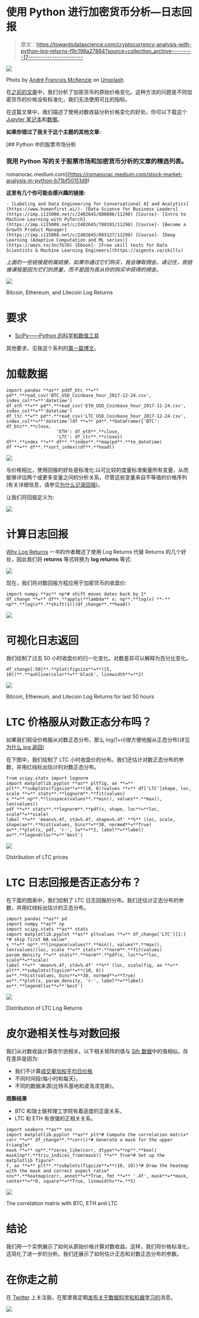 # 使用 Python 进行加密货币分析—日志回报

> 原文：<https://towardsdatascience.com/cryptocurrency-analysis-with-python-log-returns-f9c198a27884?source=collection_archive---------17----------------------->

![](img/f9a120300daaa0cd8058258a90837254.png)

Photo by [André François McKenzie](https://unsplash.com/@silverhousehd?utm_source=medium&utm_medium=referral) on [Unsplash](https://unsplash.com?utm_source=medium&utm_medium=referral)

在[之前的文章](/cryptocurrency-analysis-with-python-buy-and-hold-c3b0bc164ffa)中，我们分析了加密货币的原始价格变化。这种方法的问题是不同加密货币的价格没有标准化，我们无法使用可比的指标。

在这篇文章中，我们描述了使用对数收益分析价格变化的好处。你可以下载这个 [Jupyter 笔记本](https://romanorac.github.io/assets/notebooks/2017-12-29-cryptocurrency-analysis-with-python-part3.ipynb)和[数据](https://github.com/romanorac/romanorac.github.io/tree/master/assets/data)。

**如果你错过了我关于这个主题的其他文章:**

[](https://romanorac.medium.com/stock-market-analysis-in-python-b71bf50151d9) [## Python 中的股票市场分析

### 我用 Python 写的关于股票市场和加密货币分析的文章的精选列表。

romanorac.medium.com](https://romanorac.medium.com/stock-market-analysis-in-python-b71bf50151d9) 

**这里有几个你可能会感兴趣的链接:**

```
- [Labeling and Data Engineering for Conversational AI and Analytics](https://www.humanfirst.ai/)- [Data Science for Business Leaders](https://imp.i115008.net/c/2402645/880006/11298) [Course]- [Intro to Machine Learning with PyTorch](https://imp.i115008.net/c/2402645/788201/11298) [Course]- [Become a Growth Product Manager](https://imp.i115008.net/c/2402645/803127/11298) [Course]- [Deep Learning (Adaptive Computation and ML series)](https://amzn.to/3ncTG7D) [Ebook]- [Free skill tests for Data Scientists & Machine Learning Engineers](https://aigents.co/skills)
```

*上面的一些链接是附属链接，如果你通过它们购买，我会赚取佣金。请记住，我链接课程是因为它们的质量，而不是因为我从你的购买中获得的佣金。*

![](img/24b4f863c35ed06e845d52f812ee1999.png)

Bitcoin, Ethereum, and Litecoin Log Returns

# 要求

*   [SciPy——Python 的科学和数值工具](https://www.scipy.org/)

其他要求，见我这个系列的[第一篇博文](/cryptocurrency-analysis-with-python-macd-452ceb251d7c)。

# 加载数据

```
import pandas **as** pddf_btc **=** pd**.**read_csv('BTC_USD_Coinbase_hour_2017-12-24.csv', index_col**=**'datetime')
df_eth **=** pd**.**read_csv('ETH_USD_Coinbase_hour_2017-12-24.csv', index_col**=**'datetime')
df_ltc **=** pd**.**read_csv('LTC_USD_Coinbase_hour_2017-12-24.csv', index_col**=**'datetime')df **=** pd**.**DataFrame({'BTC': df_btc**.**close,
                   'ETH': df_eth**.**close,
                   'LTC': df_ltc**.**close})
df**.**index **=** df**.**index**.**map(pd**.**to_datetime)
df **=** df**.**sort_index()df**.**head()
```

![](img/9de57d4d76928e82c1a02a230820ea05.png)

与价格相比，使用回报的好处是标准化:以可比较的度量标准衡量所有变量，从而能够评估两个或更多变量之间的分析关系，尽管这些变量来自不等值的价格序列(有关详细信息，请参见[为什么记录回报](https://quantivity.wordpress.com/2011/02/21/why-log-returns/))。

让我们将回报定义为:

![](img/57a6c658f0592ad0c1fd3c3e8cd506e0.png)

# 计算日志回报

[Why Log Returns](https://quantivity.wordpress.com/2011/02/21/why-log-returns/) 一书的作者概述了使用 Log Returns 代替 Returns 的几个好处，因此我们将 **returns** 等式转换为 **log returns** 等式:

![](img/48f56064e9c64bed4a88a420ba9c2025.png)

现在，我们将对数回报方程应用于加密货币的收盘价:

```
import numpy **as** np*# shift moves dates back by 1*
df_change **=** df**.**apply(**lambda** x: np**.**log(x) **-** np**.**log(x**.**shift(1)))df_change**.**head()
```

![](img/cfc9c662bfa539638b05828861021dc7.png)

# 可视化日志返回

我们绘制了过去 50 小时收盘价的归一化变化。对数差异可以解释为百分比变化。

```
df_change[:50]**.**plot(figsize**=**(15, 10))**.**axhline(color**=**'black', linewidth**=**2)
```

![](img/10da4ffed826c7defef909651796c4d3.png)

Bitcoin, Ethereum, and Litecoin Log Returns for last 50 hours

# LTC 价格服从对数正态分布吗？

如果我们假设价格服从对数正态分布，那么 log(1+ri)很方便地服从正态分布(详见[为什么 log 返回](https://quantivity.wordpress.com/2011/02/21/why-log-returns/))

在下图中，我们绘制了 LTC 小时收盘价的分布。我们还估计对数正态分布的参数，并用红线标出估计的对数正态分布。

```
from scipy.stats import lognorm
import matplotlib.pyplot **as** pltfig, ax **=** plt**.**subplots(figsize**=**(10, 6))values **=** df['LTC']shape, loc, scale **=** stats**.**lognorm**.**fit(values) 
x **=** np**.**linspace(values**.**min(), values**.**max(), len(values))
pdf **=** stats**.**lognorm**.**pdf(x, shape, loc**=**loc, scale**=**scale) 
label **=** 'mean=%.4f, std=%.4f, shape=%.4f' **%** (loc, scale, shape)ax**.**hist(values, bins**=**30, normed**=**True)
ax**.**plot(x, pdf, 'r-', lw**=**2, label**=**label)
ax**.**legend(loc**=**'best')
```

![](img/12007145e40ef41dafd8a80ef1dc19d5.png)

Distribution of LTC prices

# LTC 日志回报是否正态分布？

在下面的图表中，我们绘制了 LTC 日志回报的分布。我们还估计正态分布的参数，并用红线标出估计的正态分布。

```
import pandas **as** pd
import numpy **as** np
import scipy.stats **as** stats
import matplotlib.pyplot **as** pltvalues **=** df_change['LTC'][1:]  *# skip first NA value*
x **=** np**.**linspace(values**.**min(), values**.**max(), len(values))loc, scale **=** stats**.**norm**.**fit(values)
param_density **=** stats**.**norm**.**pdf(x, loc**=**loc, scale**=**scale)
label **=** 'mean=%.4f, std=%.4f' **%** (loc, scale)fig, ax **=** plt**.**subplots(figsize**=**(10, 6))
ax**.**hist(values, bins**=**30, normed**=**True)
ax**.**plot(x, param_density, 'r-', label**=**label)
ax**.**legend(loc**=**'best')
```

![](img/2b0b94ef2965bbfef8e59cc915c853ad.png)

Distribution of LTC Log Returns

# 皮尔逊相关性与对数回报

我们从对数收益计算皮尔逊相关。以下相关矩阵的值与 [Sifr 数据](https://www.sifrdata.com/cryptocurrency-correlation-matrix/)中的值相似。存在差异是因为:

*   我们不计算[成交量加权平均日价格](https://www.investopedia.com/terms/v/vwap.asp)
*   不同时间段(每小时和每天)，
*   不同的数据来源(比特币基地和波洛涅克斯)。

**观察结果**

*   BTC 和瑞士联邦理工学院有着适度的正面关系，
*   LTC 和 ETH 有很强的正相关关系。

```
import seaborn **as** sns
import matplotlib.pyplot **as** plt*# Compute the correlation matrix*
corr **=** df_change**.**corr()*# Generate a mask for the upper triangle*
mask **=** np**.**zeros_like(corr, dtype**=**np**.**bool)
mask[np**.**triu_indices_from(mask)] **=** True*# Set up the matplotlib figure*
f, ax **=** plt**.**subplots(figsize**=**(10, 10))*# Draw the heatmap with the mask and correct aspect ratio*
sns**.**heatmap(corr, annot**=**True, fmt **=** '.4f', mask**=**mask, center**=**0, square**=**True, linewidths**=.**5)
```

![](img/049ef1f01661ee68f1b8c1869270b82a.png)

The correlation matrix with BTC, ETH and LTC

# 结论

我们用一个实例展示了如何从原始价格计算对数收益。这样，我们将价格标准化，这简化了进一步的分析。我们还展示了如何估计正态和对数正态分布的参数。

# 在你走之前

在 [Twitter](https://twitter.com/romanorac) 上关注我，在那里我定期[发布关于数据科学和机器学习的](https://twitter.com/romanorac/status/1328952374447267843)消息。

![](img/b5d426b68cc5a21b1a35d0a157ebc4f8.png)
